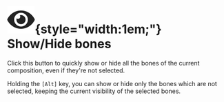 # ![](../../../img/duik/icons/eye.svg){style="width:1em;"} Show/Hide bones

Click this button to quickly show or hide all the bones of the current composition, even if they're not selected.

Holding the `[Alt]` key, you can show or hide only the bones which are not selected, keeping the current visibility of the selected bones.